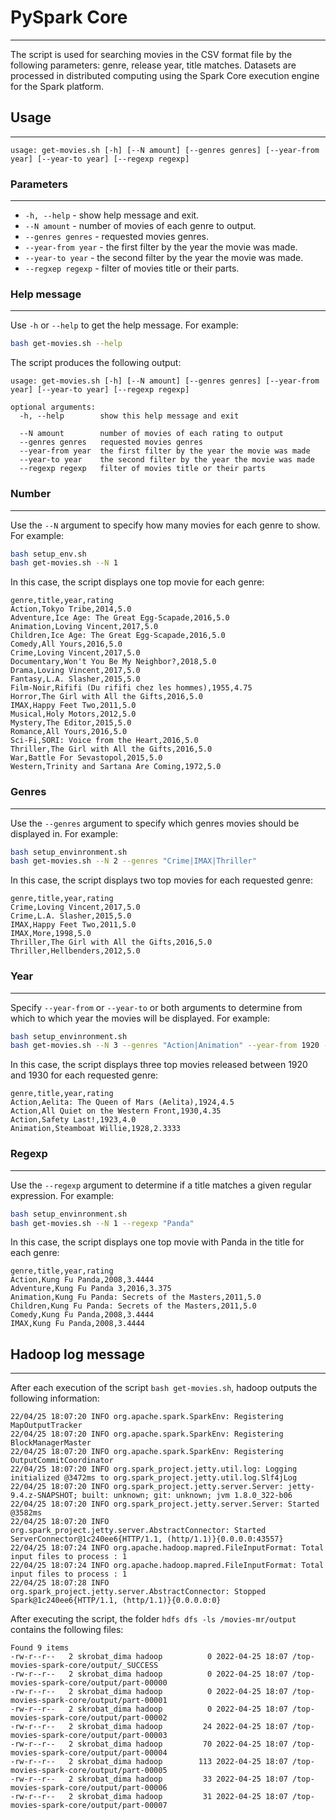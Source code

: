 # PySpark Core
---
The script is used for searching movies in the CSV format file by the following parameters: genre, release year, title matches. Datasets are processed in distributed computing using the Spark Core execution engine for the Spark platform.

## Usage
---
```text
usage: get-movies.sh [-h] [--N amount] [--genres genres] [--year-from year] [--year-to year] [--regexp regexp]
```

### Parameters
---
- `-h, --help` - show help message and exit.
- `--N amount` - number of movies of each genre to output.
- `--genres genres` - requested movies genres.
- `--year-from year` - the first filter by the year the movie was made.
- `--year-to year` - the second filter by the year the movie was made.
- `--regxep regexp` - filter of movies title or their parts.

### Help message
---
Use `-h` or `--help` to get the help message. For example:
```bash
bash get-movies.sh --help
```

The script produces the following output:
```text
usage: get-movies.sh [-h] [--N amount] [--genres genres] [--year-from year] [--year-to year] [--regexp regexp]

optional arguments:
  -h, --help        show this help message and exit

  --N amount        number of movies of each rating to output
  --genres genres   requested movies genres
  --year-from year  the first filter by the year the movie was made
  --year-to year    the second filter by the year the movie was made
  --regexp regexp   filter of movies title or their parts
```

### Number
---
Use the `--N` argument to specify how many movies for each genre to show. For example:
```bash
bash setup_env.sh
bash get-movies.sh --N 1
```

In this case, the script displays one top movie for each genre:
```text
genre,title,year,rating
Action,Tokyo Tribe,2014,5.0
Adventure,Ice Age: The Great Egg-Scapade,2016,5.0
Animation,Loving Vincent,2017,5.0
Children,Ice Age: The Great Egg-Scapade,2016,5.0
Comedy,All Yours,2016,5.0
Crime,Loving Vincent,2017,5.0
Documentary,Won't You Be My Neighbor?,2018,5.0
Drama,Loving Vincent,2017,5.0
Fantasy,L.A. Slasher,2015,5.0
Film-Noir,Rififi (Du rififi chez les hommes),1955,4.75
Horror,The Girl with All the Gifts,2016,5.0
IMAX,Happy Feet Two,2011,5.0
Musical,Holy Motors,2012,5.0
Mystery,The Editor,2015,5.0
Romance,All Yours,2016,5.0
Sci-Fi,SORI: Voice from the Heart,2016,5.0
Thriller,The Girl with All the Gifts,2016,5.0
War,Battle For Sevastopol,2015,5.0
Western,Trinity and Sartana Are Coming,1972,5.0
```

### Genres
---
Use the `--genres` argument to specify which genres movies should be displayed in. For example:
```bash
bash setup_envinronment.sh
bash get-movies.sh --N 2 --genres "Crime|IMAX|Thriller"
```

In this case, the script displays two top movies for each requested genre:
```text
genre,title,year,rating
Crime,Loving Vincent,2017,5.0
Crime,L.A. Slasher,2015,5.0
IMAX,Happy Feet Two,2011,5.0
IMAX,More,1998,5.0
Thriller,The Girl with All the Gifts,2016,5.0
Thriller,Hellbenders,2012,5.0
```

### Year
---
Specify `--year-from` or `--year-to` or both arguments to determine from which to which year the movies will be displayed. For example:
```bash
bash setup_envinronment.sh
bash get-movies.sh --N 3 --genres "Action|Animation" --year-from 1920 --year-to 1930
```

In this case, the script displays three top movies released between 1920 and 1930 for each requested genre:
```text
genre,title,year,rating
Action,Aelita: The Queen of Mars (Aelita),1924,4.5
Action,All Quiet on the Western Front,1930,4.35
Action,Safety Last!,1923,4.0
Animation,Steamboat Willie,1928,2.3333
```

### Regexp
---
Use the `--regexp` argument to determine if a title matches a given regular expression. For example:
```bash
bash setup_envinronment.sh
bash get-movies.sh --N 1 --regexp "Panda"
```

In this case, the script displays one top movie with Panda in the title for each genre:
```text
genre,title,year,rating
Action,Kung Fu Panda,2008,3.4444
Adventure,Kung Fu Panda 3,2016,3.375
Animation,Kung Fu Panda: Secrets of the Masters,2011,5.0
Children,Kung Fu Panda: Secrets of the Masters,2011,5.0
Comedy,Kung Fu Panda,2008,3.4444
IMAX,Kung Fu Panda,2008,3.4444
```

## Hadoop log message
---
After each execution of the script `bash get-movies.sh`, hadoop outputs the following information:
```text
22/04/25 18:07:20 INFO org.apache.spark.SparkEnv: Registering MapOutputTracker
22/04/25 18:07:20 INFO org.apache.spark.SparkEnv: Registering BlockManagerMaster
22/04/25 18:07:20 INFO org.apache.spark.SparkEnv: Registering OutputCommitCoordinator
22/04/25 18:07:20 INFO org.spark_project.jetty.util.log: Logging initialized @3472ms to org.spark_project.jetty.util.log.Slf4jLog
22/04/25 18:07:20 INFO org.spark_project.jetty.server.Server: jetty-9.4.z-SNAPSHOT; built: unknown; git: unknown; jvm 1.8.0_322-b06
22/04/25 18:07:20 INFO org.spark_project.jetty.server.Server: Started @3582ms
22/04/25 18:07:20 INFO org.spark_project.jetty.server.AbstractConnector: Started ServerConnector@1c240ee6{HTTP/1.1, (http/1.1)}{0.0.0.0:43557}
22/04/25 18:07:24 INFO org.apache.hadoop.mapred.FileInputFormat: Total input files to process : 1
22/04/25 18:07:24 INFO org.apache.hadoop.mapred.FileInputFormat: Total input files to process : 1
22/04/25 18:07:28 INFO org.spark_project.jetty.server.AbstractConnector: Stopped Spark@1c240ee6{HTTP/1.1, (http/1.1)}{0.0.0.0:0}
```

After executing the script, the folder `hdfs dfs -ls /movies-mr/output` contains the following files:
```text
Found 9 items
-rw-r--r--   2 skrobat_dima hadoop          0 2022-04-25 18:07 /top-movies-spark-core/output/_SUCCESS
-rw-r--r--   2 skrobat_dima hadoop          0 2022-04-25 18:07 /top-movies-spark-core/output/part-00000
-rw-r--r--   2 skrobat_dima hadoop          0 2022-04-25 18:07 /top-movies-spark-core/output/part-00001
-rw-r--r--   2 skrobat_dima hadoop          0 2022-04-25 18:07 /top-movies-spark-core/output/part-00002
-rw-r--r--   2 skrobat_dima hadoop         24 2022-04-25 18:07 /top-movies-spark-core/output/part-00003
-rw-r--r--   2 skrobat_dima hadoop         70 2022-04-25 18:07 /top-movies-spark-core/output/part-00004
-rw-r--r--   2 skrobat_dima hadoop        113 2022-04-25 18:07 /top-movies-spark-core/output/part-00005
-rw-r--r--   2 skrobat_dima hadoop         33 2022-04-25 18:07 /top-movies-spark-core/output/part-00006
-rw-r--r--   2 skrobat_dima hadoop         31 2022-04-25 18:07 /top-movies-spark-core/output/part-00007
```